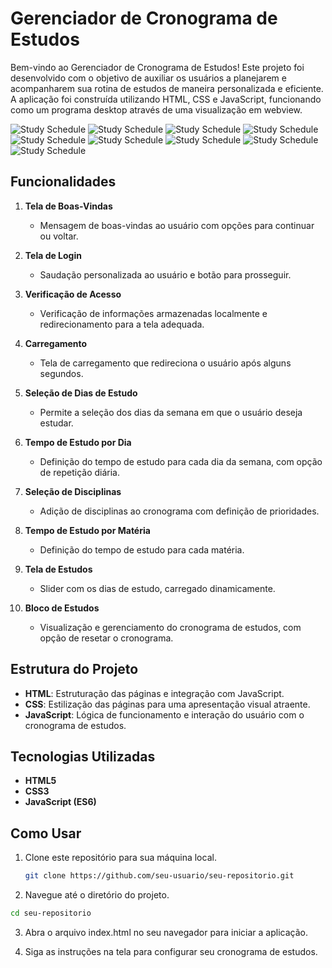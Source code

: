 # Gerenciador de Cronograma de Estudos

Bem-vindo ao Gerenciador de Cronograma de Estudos! Este projeto foi desenvolvido com o objetivo de auxiliar os usuários a planejarem e acompanharem sua rotina de estudos de maneira personalizada e eficiente. A aplicação foi construída utilizando HTML, CSS e JavaScript, funcionando como um programa desktop através de uma visualização em webview.

![Study Schedule](https://www.izzibrasil.com/tela1.PNG)
![Study Schedule](https://www.izzibrasil.com/tela2.PNG)
![Study Schedule](https://www.izzibrasil.com/tela3.PNG)
![Study Schedule](https://www.izzibrasil.com/tela4.PNG)
![Study Schedule](https://www.izzibrasil.com/tela5.PNG)
![Study Schedule](https://www.izzibrasil.com/tela6.PNG)
![Study Schedule](https://www.izzibrasil.com/tela7.PNG)
![Study Schedule](https://www.izzibrasil.com/tela8.PNG)
![Study Schedule](https://www.izzibrasil.com/tela9.PNG)

## Funcionalidades

1. **Tela de Boas-Vindas**
   - Mensagem de boas-vindas ao usuário com opções para continuar ou voltar.

2. **Tela de Login**
   - Saudação personalizada ao usuário e botão para prosseguir.

3. **Verificação de Acesso**
   - Verificação de informações armazenadas localmente e redirecionamento para a tela adequada.

4. **Carregamento**
   - Tela de carregamento que redireciona o usuário após alguns segundos.

5. **Seleção de Dias de Estudo**
   - Permite a seleção dos dias da semana em que o usuário deseja estudar.

6. **Tempo de Estudo por Dia**
   - Definição do tempo de estudo para cada dia da semana, com opção de repetição diária.

7. **Seleção de Disciplinas**
   - Adição de disciplinas ao cronograma com definição de prioridades.

8. **Tempo de Estudo por Matéria**
   - Definição do tempo de estudo para cada matéria.

9. **Tela de Estudos**
   - Slider com os dias de estudo, carregado dinamicamente.

10. **Bloco de Estudos**
    - Visualização e gerenciamento do cronograma de estudos, com opção de resetar o cronograma.

## Estrutura do Projeto

- **HTML**: Estruturação das páginas e integração com JavaScript.
- **CSS**: Estilização das páginas para uma apresentação visual atraente.
- **JavaScript**: Lógica de funcionamento e interação do usuário com o cronograma de estudos.

## Tecnologias Utilizadas

- **HTML5**
- **CSS3**
- **JavaScript (ES6)**

## Como Usar

1. Clone este repositório para sua máquina local.
   ```bash
   git clone https://github.com/seu-usuario/seu-repositorio.git

2. Navegue até o diretório do projeto.
```bash
cd seu-repositorio
```

3. Abra o arquivo index.html no seu navegador para iniciar a aplicação.

4. Siga as instruções na tela para configurar seu cronograma de estudos.
